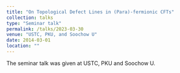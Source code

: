 ```yaml
---
title: "On Topological Defect Lines in (Para)-fermionic CFTs"
collection: talks
type: "Seminar talk"
permalink: /talks/2023-03-30
venue: "USTC, PKU, and Soochow U"
date: 2014-03-01
location: ""
---
```


The seminar talk was given at USTC, PKU and Soochow U.
